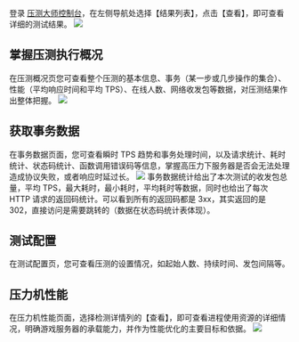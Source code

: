 登录 [压测大师控制台](http://console.tce.fsphere.cn/wetest/master/testcase)，在左侧导航处选择【结果列表】，点击【查看】，即可查看详细的测试结果。
![](http://imgcache.tce.fsphere.cn/image/mc.qcloudimg.com/static/img/f46a8921f82e8e5849d8afe9db5455f3/image.png)
## 掌握压测执行概况
在压测概况页您可查看整个压测的基本信息、事务（某一步或几步操作的集合）、性能（平均响应时间和平均 TPS）、在线人数、网络收发包等数据，对压测结果作出整体把握。
![](http://imgcache.tce.fsphere.cn/image/mc.qcloudimg.com/static/img/a42b8ee3ac5bdac09b62ba17caf937bd/image.png)

## 获取事务数据
在事务数据页面，您可查看瞬时 TPS 趋势和事务处理时间，以及请求统计、耗时统计、状态码统计、函数调用错误码等信息，掌握高压力下服务器是否会无法处理造成协议失败，或者响应时延过长。
![](http://imgcache.tce.fsphere.cn/image/mc.qcloudimg.com/static/img/6ff9ea4942e6a3048056cb2c4830f99c/image.png)
事务数据统计给出了本次测试的收发包总量，平均 TPS，最大耗时，最小耗时，平均耗时等数据，同时也给出了每次 HTTP 请求的返回码统计。可以看到所有的返回码都是 3xx，其实返回的是 302，直接访问是需要跳转的（数据在状态码统计表体现）。

## 测试配置
在测试配置页，您可查看压测的设置情况，如起始人数、持续时间、发包间隔等。

## 压力机性能
在压力机性能页面，选择检测详情列的【查看】，即可查看进程使用资源的详细情况，明确游戏服务器的承载能力，并作为性能优化的主要目标和依据。
![](http://imgcache.tce.fsphere.cn/image/mc.qcloudimg.com/static/img/a99d298755afe975242bbe0d6fb74bf3/image.png)
